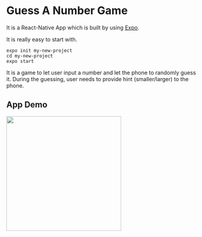 # Guess A Number Game

It is a React-Native App which is built by using [Expo](https://expo.io/).

It is really easy to start with.
```
expo init my-new-project
cd my-new-project
expo start
```
It is a game to let user input a number and let the phone to randomly guess it. During the guessing, user needs to provide hint (smaller/larger) to the phone.

## App Demo
<img  src="https://github.com/fishxxxx/RN-NumberGame/blob/master/app_demo1.gif" width="300">
